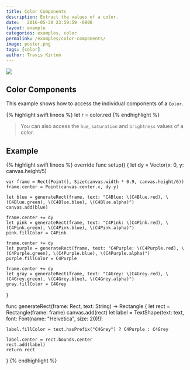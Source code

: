 ```yaml
---
title: Color Components
description: Extract the values of a color.
date:   2016-05-30 23:59:59 -0800
layout: example
categories: examples, color
permalink: /examples/color-components/
image: poster.png
tags: [color]
author: Travis Kirton
---
```

![](components.png)

## Color Components
This example shows how to access the individual components of a `Color`.

{% highlight swift lineos %}
let r = color.red
{% endhighlight %}

> You can also access the `hue`, `saturation` and `brightness` values of a color.

## Example
{% highlight swift lineos %}
override func setup() {
    let dy = Vector(x: 0, y: canvas.height/5)

    var frame = Rect(Point(), Size(canvas.width * 0.9, canvas.height/6))
    frame.center = Point(canvas.center.x, dy.y)

    let blue = generateRect(frame, text: "C4Blue: \(C4Blue.red), \(C4Blue.green), \(C4Blue.blue), \(C4Blue.alpha)")
    canvas.add(blue)

    frame.center += dy
    let pink = generateRect(frame, text: "C4Pink: \(C4Pink.red), \(C4Pink.green), \(C4Pink.blue), \(C4Pink.alpha)")
    pink.fillColor = C4Pink

    frame.center += dy
    let purple = generateRect(frame, text: "C4Purple: \(C4Purple.red), \(C4Purple.green), \(C4Purple.blue), \(C4Purple.alpha)")
    purple.fillColor = C4Purple

    frame.center += dy
    let gray = generateRect(frame, text: "C4Grey: \(C4Grey.red), \(C4Grey.green), \(C4Grey.blue), \(C4Grey.alpha)")
    gray.fillColor = C4Grey
}

func generateRect(frame: Rect, text: String) -> Rectangle {
    let rect = Rectangle(frame: frame)
    canvas.add(rect)
    let label = TextShape(text: text, font: Font(name: "Helvetica", size: 20)!)!

    label.fillColor = text.hasPrefix("C4Grey") ? C4Purple : C4Grey

    label.center = rect.bounds.center
    rect.add(label)
    return rect
}
{% endhighlight %}
